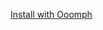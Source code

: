 
[Install with Ooomph](https://www.eclipse.org/setups/installer/?url=https://amharrison.github.io/p2update/JACRProject.setup&show=true)
